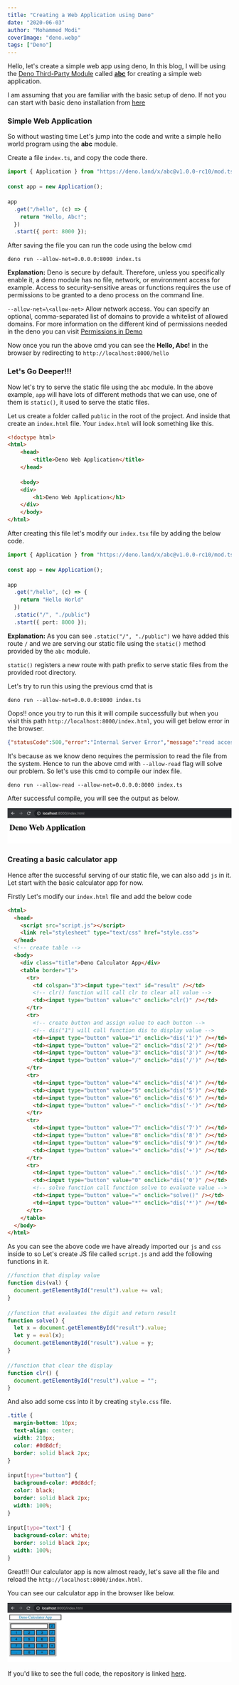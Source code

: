 ```yaml
---
title: "Creating a Web Application using Deno"
date: "2020-06-03"
author: "Mohammed Modi"
coverImage: "deno.webp"
tags: ["Deno"]
---
```


Hello, let's create a simple web app using deno, In this blog, I will be using the [Deno Third-Party Module](https://deno.land/x/) called **[abc](https://deno.land/x/abc@v1.3.3)** for creating a simple web application.

I am assuming that you are familiar with the basic setup of deno. If not you can start with basic deno installation from [here](/hello-world-deno/)

### Simple Web Application

So without wasting time Let's jump into the code and write a simple hello world program using the **abc** module.

Create a file `index.ts`, and copy the code there.
```js
import { Application } from "https://deno.land/x/abc@v1.0.0-rc10/mod.ts";

const app = new Application();

app
  .get("/hello", (c) => {
    return "Hello, Abc!";
  })
  .start({ port: 8000 });
```
After saving the file you can run the code using the below cmd
```
deno run --allow-net=0.0.0.0:8000 index.ts
```
**Explanation:**
Deno is secure by default. Therefore, unless you specifically enable it, a deno module has no file, network, or environment access for example. Access to security-sensitive areas or functions requires the use of permissions to be granted to a deno process on the command line.

`--allow-net=\<allow-net>` Allow network access. You can specify an optional, comma-separated list of domains to provide a whitelist of allowed domains. For more information on the different kind of permissions needed in the deno you can visit [Permissions in Demo](https://deno.land/manual/getting_started/permissions)

Now once you run the above cmd you can see the **Hello, Abc!** in the browser by redirecting to `http://localhost:8000/hello`

### Let's Go Deeper!!!

Now let's try to serve the static file using the `abc` module. In the above example, `app` will have lots of different methods that we can use, one of them is `static()`, it used to serve the static files.

Let us create a folder called `public` in the root of the project. And inside that create an `index.html` file. Your `index.html` will look something like this.

```html
<!doctype html>
<html>
    <head>
        <title>Deno Web Application</title>
    </head>
    
    <body>
    <div>
        <h1>Deno Web Application</h1>
    </div>
    </body>
</html>
```

After creating this file let's modify our `index.tsx` file by adding the below code.
```ts
import { Application } from "https://deno.land/x/abc@v1.0.0-rc10/mod.ts";

const app = new Application();

app
  .get("/hello", (c) => {
    return "Hello World"
  })
  .static("/", "./public")
  .start({ port: 8000 });
```
**Explanation:**
As you can see `.static("/", "./public")` we have added this route `/` and we are serving our static file using the `static()` method provided by the `abc` module.

`static()` registers a new route with path prefix to serve static files from the provided root directory.

Let's try to run this using the previous cmd that is 
```
deno run --allow-net=0.0.0.0:8000 index.ts
```
Oops!! once you try to run this it will compile successfully but when you visit this path
`http://localhost:8000/index.html`, you will get below error in the browser.
```json
{"statusCode":500,"error":"Internal Server Error","message":"read access to <CWD>, run again with the --allow-read flag"}
```
It's because as we know deno requires the permission to read the file from the system. Hence to run the above cmd with `--allow-read` flag will solve our problem. So let's use this cmd to compile our index file.
```
deno run --allow-read --allow-net=0.0.0.0:8000 index.ts
```
After successful compile, you will see the output as below.

![deno-first-app](deno-first-app.webp)

### Creating a basic calculator app
Hence after the successful serving of our static file, we can also add `js` in it. Let start with the basic calculator app for now.

Firstly Let's modify our `index.html` file and add the below code
```html
<html>
  <head>
    <script src="script.js"></script>
    <link rel="stylesheet" type="text/css" href="style.css">
  </head>
  <!-- create table -->
  <body>
    <div class="title">Deno Calculator App</div>
    <table border="1">
      <tr>
        <td colspan="3"><input type="text" id="result" /></td>
        <!-- clr() function will call clr to clear all value -->
        <td><input type="button" value="c" onclick="clr()" /></td>
      </tr>
      <tr>
        <!-- create button and assign value to each button -->
        <!-- dis("1") will call function dis to display value -->
        <td><input type="button" value="1" onclick="dis('1')" /></td>
        <td><input type="button" value="2" onclick="dis('2')" /></td>
        <td><input type="button" value="3" onclick="dis('3')" /></td>
        <td><input type="button" value="/" onclick="dis('/')" /></td>
      </tr>
      <tr>
        <td><input type="button" value="4" onclick="dis('4')" /></td>
        <td><input type="button" value="5" onclick="dis('5')" /></td>
        <td><input type="button" value="6" onclick="dis('6')" /></td>
        <td><input type="button" value="-" onclick="dis('-')" /></td>
      </tr>
      <tr>
        <td><input type="button" value="7" onclick="dis('7')" /></td>
        <td><input type="button" value="8" onclick="dis('8')" /></td>
        <td><input type="button" value="9" onclick="dis('9')" /></td>
        <td><input type="button" value="+" onclick="dis('+')" /></td>
      </tr>
      <tr>
        <td><input type="button" value="." onclick="dis('.')" /></td>
        <td><input type="button" value="0" onclick="dis('0')" /></td>
        <!-- solve function call function solve to evaluate value -->
        <td><input type="button" value="=" onclick="solve()" /></td>
        <td><input type="button" value="*" onclick="dis('*')" /></td>
      </tr>
    </table>
  </body>
</html>
```
As you can see the above code we have already imported our `js` and `css` inside to so Let's create JS file called `script.js` and add the following functions in it.
```js
//function that display value
function dis(val) {
  document.getElementById("result").value += val;
}

//function that evaluates the digit and return result
function solve() {
  let x = document.getElementById("result").value;
  let y = eval(x);
  document.getElementById("result").value = y;
}

//function that clear the display
function clr() {
  document.getElementById("result").value = "";
}
```
And also add some css into it by creating `style.css` file.
```css
.title {
  margin-bottom: 10px;
  text-align: center;
  width: 210px;
  color: #0d8dcf;
  border: solid black 2px;
}

input[type="button"] {
  background-color: #0d8dcf;
  color: black;
  border: solid black 2px;
  width: 100%;
}

input[type="text"] {
  background-color: white;
  border: solid black 2px;
  width: 100%;
}
```

Great!!! Our calculator app is now almost ready, let's save all the file and reload the `http://localhost:8000/index.html`.

You can see our calculator app in the browser like below.

![basic-calculator](basic-calculator.webp)

If you'd like to see the full code, the repository is linked [here](https://github.com/LoginRadius/engineering-blog-samples/tree/master/Deno/WebAppWithDemo).

